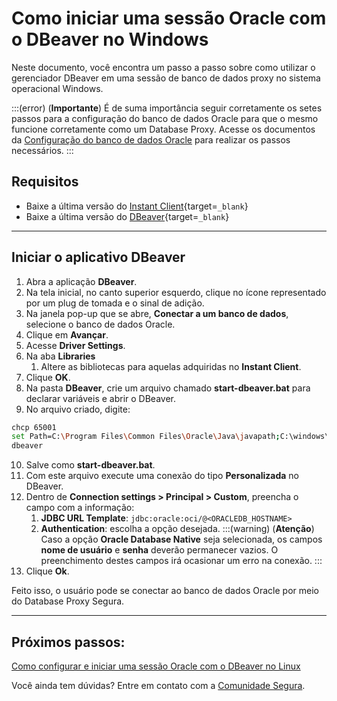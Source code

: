 # Como iniciar uma sessão Oracle com o DBeaver no Windows

Neste documento, você encontra um passo a passo sobre como utilizar o gerenciador DBeaver em uma sessão de banco de dados proxy no sistema operacional Windows.

:::(error) (**Importante**)
É de suma importância seguir corretamente os setes passos para a configuração do banco de dados Oracle para que o mesmo funcione corretamente como um Database Proxy. Acesse os documentos da [Configuração do banco de dados Oracle](/v4/docs/pt/pam-session-oracle-database-configurations) para realizar os passos necessários.
:::

## Requisitos

* Baixe a última versão do [Instant Client](https://www.oracle.com/br/database/technologies/instant-client/downloads.html){target=`_blank`}
* Baixe a última versão do [DBeaver](https://dbeaver.io/download/){target=`_blank`}
---

## Iniciar o aplicativo DBeaver

1. Abra a aplicação **DBeaver**.
2. Na tela inicial, no canto superior esquerdo, clique no ícone representado por um plug de tomada e o sinal de adição.
3. Na janela pop-up que se abre, **Conectar a um banco de dados**, selecione o banco de dados Oracle.
4. Clique em **Avançar**.
5. Acesse **Driver Settings**.
6. Na aba **Libraries**
    1. Altere as bibliotecas para aquelas adquiridas no **Instant Client**.
7. Clique **OK**.
8. Na pasta **DBeaver**, crie um arquivo chamado **start-dbeaver.bat** para declarar variáveis e abrir o DBeaver.
9. No arquivo criado, digite:

```bash
chcp 65001 
set Path=C:\Program Files\Common Files\Oracle\Java\javapath;C:\windows\system32;C:\windows;C:\windows\System32\Wbem;C:\windows\System32\WindowsPowerShell\v1.0\;C:\windows\System32\OpenSSH\;C:\Program Files\PuTTY\;C:\Program Files (x86)\Yarn\bin\;C:\Program Files\nodejs\;C:\Program Files\Amazon\AWSCLIV2\;C:\Program Files\Meld\;C:\Users\user1\AppData\Local\Microsoft\WindowsApps;C:\Users\user1\AppData\Local\Programs\Microsoft VS Code\bin;C:\Users\user1\AppData\Local\Programs\Git\cmd;C:\Users\user1\AppData\Local\Google\Cloud SDK\google-cloud-sdk\bin;C:\Users\user1\Documents\instantclient_21_10 set TNS_ADMIN=C:\Users\user1\Documents\dbproxy\ora-files 
dbeaver
```
10. Salve como **start-dbeaver.bat**.
11. Com este arquivo execute uma conexão do tipo **Personalizada** no DBeaver.
12. Dentro de **Connection settings > Principal > Custom**, preencha o campo com a informação:
    1. **JDBC URL Template**: `jdbc:oracle:oci/@<ORACLEDB_HOSTNAME>`
    2. **Authentication**: escolha a opção desejada.
        :::(warning) (**Atenção**)
        Caso a opção **Oracle Database Native** seja selecionada, os campos **nome de usuário** e **senha** deverão permanecer vazios. O preenchimento destes campos irá ocasionar um erro na conexão.
        :::
13. Clique **Ok**.

Feito isso, o usuário pode se conectar ao banco de dados Oracle por meio do Database Proxy Segura.

---
## Próximos passos:
[Como configurar e iniciar uma sessão Oracle com o DBeaver no Linux](/v4/docs/pt/pam-session-how-to-start-a-database-proxy-oracle-session-with-dbeaver-on-linux)

Você ainda tem dúvidas? Entre em contato com a [Comunidade Segura](https://community.Segura.io/).
